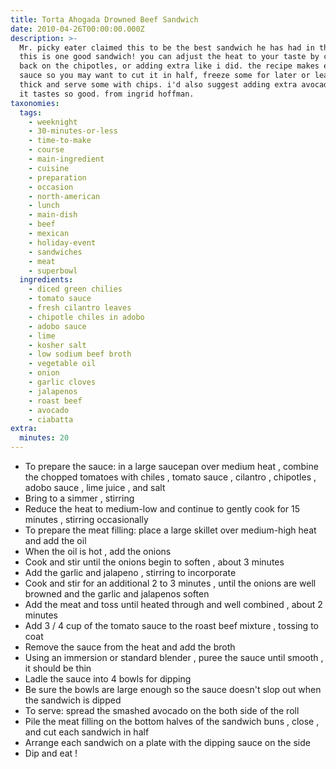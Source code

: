 ```yaml
---
title: Torta Ahogada Drowned Beef Sandwich
date: 2010-04-26T00:00:00.000Z
description: >-
  Mr. picky eater claimed this to be the best sandwich he has had in the us.
  this is one good sandwich! you can adjust the heat to your taste by cutting
  back on the chipotles, or adding extra like i did. the recipe makes extra
  sauce so you may want to cut it in half, freeze some for later or leave it
  thick and serve some with chips. i'd also suggest adding extra avocado, cause
  it tastes so good. from ingrid hoffman.
taxonomies:
  tags:
    - weeknight
    - 30-minutes-or-less
    - time-to-make
    - course
    - main-ingredient
    - cuisine
    - preparation
    - occasion
    - north-american
    - lunch
    - main-dish
    - beef
    - mexican
    - holiday-event
    - sandwiches
    - meat
    - superbowl
  ingredients:
    - diced green chilies
    - tomato sauce
    - fresh cilantro leaves
    - chipotle chiles in adobo
    - adobo sauce
    - lime
    - kosher salt
    - low sodium beef broth
    - vegetable oil
    - onion
    - garlic cloves
    - jalapenos
    - roast beef
    - avocado
    - ciabatta
extra:
  minutes: 20
---
```

 - To prepare the sauce: in a large saucepan over medium heat , combine the chopped tomatoes with chiles , tomato sauce , cilantro , chipotles , adobo sauce , lime juice , and salt
 - Bring to a simmer , stirring
 - Reduce the heat to medium-low and continue to gently cook for 15 minutes , stirring occasionally
 - To prepare the meat filling: place a large skillet over medium-high heat and add the oil
 - When the oil is hot , add the onions
 - Cook and stir until the onions begin to soften , about 3 minutes
 - Add the garlic and jalapeno , stirring to incorporate
 - Cook and stir for an additional 2 to 3 minutes , until the onions are well browned and the garlic and jalapenos soften
 - Add the meat and toss until heated through and well combined , about 2 minutes
 - Add 3 / 4 cup of the tomato sauce to the roast beef mixture , tossing to coat
 - Remove the sauce from the heat and add the broth
 - Using an immersion or standard blender , puree the sauce until smooth , it should be thin
 - Ladle the sauce into 4 bowls for dipping
 - Be sure the bowls are large enough so the sauce doesn't slop out when the sandwich is dipped
 - To serve: spread the smashed avocado on the both side of the roll
 - Pile the meat filling on the bottom halves of the sandwich buns , close , and cut each sandwich in half
 - Arrange each sandwich on a plate with the dipping sauce on the side
 - Dip and eat !
